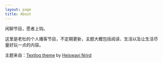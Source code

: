 ```yaml
---
layout: page
title: About
---
```


闲聊节目，愿者上钩。

这里是老杜的个人播客节目，不定期更新，主题大概包括阅读、生活以及让生活尽量好玩一点的内容。

主题来自：<a href="http://github.com/heiswayi/textlog" title="a minimalist Jekyll theme for documentation">Textlog theme</a> by <a href="http://heiswayi.github.io">Heiswayi Nrird</a>

